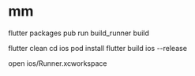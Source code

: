 # mm

flutter packages pub run build_runner build

flutter clean
cd ios
pod install
flutter build ios --release

open ios/Runner.xcworkspace 
